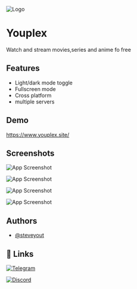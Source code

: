 
![Logo](https://i.ibb.co/0YyFYzK/play.png)

# Youplex

Watch and stream movies,series and anime fo free


## Features

- Light/dark mode toggle
- Fullscreen mode
- Cross platform
- multiple servers


## Demo

https://www.youplex.site/


## Screenshots

![App Screenshot](https://i.ibb.co/VNw3pgL/Screenshot-4.png)

![App Screenshot](https://i.ibb.co/zmYM829/Screenshot-7.png)

![App Screenshot](https://i.ibb.co/kHV2SDS/Screenshot-8.png)

![App Screenshot](https://i.ibb.co/gJjdgM8/Screenshot-10.png)


## Authors

- [@steveyout](https://www.github.com/steveyout)


## 🔗 Links

[![Telegram](https://img.shields.io/badge/Telegram-2CA5E0?style=for-the-badge&logo=telegram&logoColor=white)](https://t.me/youplexannouncments)

[![Discord](https://img.shields.io/badge/Discord-5865F2?style=for-the-badge&logo=discord&logoColor=white)](https://discord.gg/5eWu9Vz6tQ)

